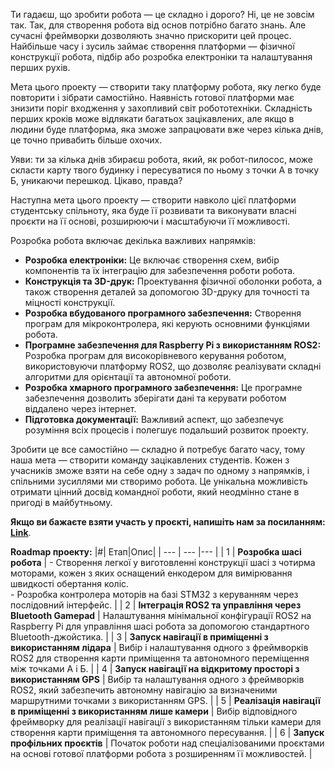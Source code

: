 Ти гадаєш, що зробити робота — це складно і дорого? Ні, це не зовсім так. Так, для створення робота від основ потрібно багато знань. Але сучасні фреймворки дозволяють значно прискорити цей процес. Найбільше часу і зусиль займає створення платформи — фізичної конструкції робота, підбір або розробка електроніки та налаштування перших рухів.

Мета цього проекту — створити таку платформу робота, яку легко буде повторити і зібрати самостійно. Наявність готової платформи має знизити поріг входження у захопливий світ робототехніки. Складність перших кроків може відлякати багатьох зацікавлених, але якщо в людини буде платформа, яка зможе запрацювати вже через кілька днів, це точно привабить більше охочих.

Уяви: ти за кілька днів збираєш робота, який, як робот-пилосос, може скласти карту твого будинку і пересуватися по ньому з точки А в точку Б, уникаючи перешкод. Цікаво, правда?

Наступна мета цього проекту — створити навколо цієї платформи студентську спільноту, яка буде її розвивати та виконувати власні проєкти на її основі, розширюючи і масштабуючи її можливості.

Розробка робота включає декілька важливих напрямків:
* **Розробка електроніки:** Це включає створення схем, вибір компонентів та їх інтеграцію для забезпечення роботи робота.
* **Конструкція та 3D-друк:** Проектування фізичної оболонки робота, а також створення деталей за допомогою 3D-друку для точності та міцності конструкції.
* **Розробка вбудованого програмного забезпечення:** Створення програм для мікроконтролера, які керують основними функціями робота.
* **Програмне забезпечення для Raspberry Pi з використанням ROS2:** Розробка програм для високорівневого керування роботом, використовуючи платформу ROS2, що дозволяє реалізувати складні алгоритми для орієнтації та автономної роботи.
* **Розробка хмарного програмного забезпечення:** Це програмне забезпечення дозволить зберігати дані та керувати роботом віддалено через інтернет.
* **Підготовка документації:** Важливий аспект, що забезпечує розуміння всіх процесів і полегшує подальший розвиток проекту.

Зробити це все самостійно — складно й потребує багато часу, тому наша мета — створити команду зацікавлених студентів. Кожен з учасників зможе взяти на себе одну з задач по одному з напрямків, і спільними зусиллями ми створимо робота. Це унікальна можливість отримати цінний досвід командної роботи, який неодмінно стане в пригоді в майбутньому.

**Якщо ви бажаєте взяти участь у проєкті, напишіть нам за посиланням:** [**Link**](https://github.com/orgs/KPI-Rover/discussions/11#discussion-7336225).

**Roadmap проекту:**
|#| Етап|Опис|
| --- | --- |--- | 
| 1 | **Розробка шасі робота** | - Створення легкої у виготовленні конструкції шасі з чотирма моторами, кожен з яких оснащений енкодером для вимірювання швидкості обертання коліс. <br/> - Розробка контролера моторів на базі STM32 з керуванням через послідовний інтерфейс. |
| 2 | **Інтеграція ROS2 та управління через Bluetooth Gamepad**              | Налаштування мінімальної конфігурації ROS2 на Raspberry Pi для управління шасі робота за допомогою стандартного Bluetooth-джойстика.                   |
| 3 | **Запуск навігації в приміщенні з використанням лідара**               | Вибір і налаштування одного з фреймворків ROS2 для створення карти приміщення та автономного переміщення між точками А і Б.                            |
| 4 | **Запуск навігації на відкритому просторі з використанням GPS**        | Вибір та налаштування одного з фреймворків ROS2, який забезпечить автономну навігацію за визначеними маршрутними точками з використанням GPS.          |
| 5 | **Реалізація навігації в приміщенні з використанням лише камери**      | Вибір відповідного фреймворку для реалізації навігації з використанням тільки камери для створення карти приміщення та автономного пересування.        |
| 6 | **Запуск профільних проєктів**                                         | Початок роботи над спеціалізованими проєктами на основі готової платформи робота з розширенням її можливостей.                                         |
